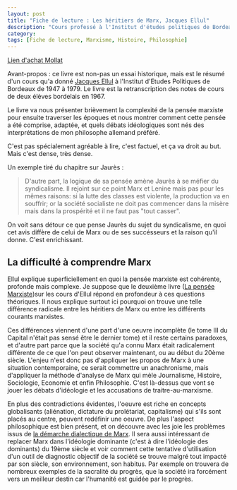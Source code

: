```yaml
---
layout: post
title: "Fiche de lecture : Les héritiers de Marx, Jacques Ellul"
description: "Cours professé à l'Institut d'études politiques de Bordeaux"
category: 
tags: [Fiche de lecture, Marxisme, Histoire, Philosophie]
---
```


[Lien d'achat Mollat](https://www.mollat.com/livres/2387320/jacques-ellul-les-successeurs-de-marx-cours-professe-a-l-institut-d-etudes-politiques-de-bordeaux)


Avant-propos : 
ce livre est non-pas un essai historique, mais est le résumé d'un cours qu'a donné [Jacques Ellul](https://fr.wikipedia.org/wiki/Jacques_Ellul) à l'Institut d'Etudes Politiques
de Bordeaux de 1947 à 1979. Le livre est la retranscription des notes de cours de deux élèves bordelais en 1967.

Le livre va nous présenter brièvement la complexité de la pensée marxiste pour ensuite traverser les époques et nous montrer comment 
cette pensée a été comprise, adaptée, et quels débats idéologiques sont nés des interprétations de mon philosophe allemand préféré.

C'est pas spécialement agréable à lire, c'est factuel, et ça va droit au but. Mais c'est dense, très dense.      

Un exemple tiré du chapitre sur Jaurès : 
>D'autre part, la logique de sa pensée amène Jaurès à se méfier du syndicalisme. Il rejoint sur ce point Marx et Lenine mais pas
pour les mêmes raisons: si la lutte des classes est violente, la production va en souffrir; or la société socialiste ne doit pas commencer dans la misère mais dans 
la prospérité et il ne faut pas "tout casser".  

On voit sans détour ce que pense Jaurès du sujet du syndicalisme, en quoi cet avis diffère de celui de Marx ou de ses succésseurs et la 
raison qu'il donne. 
C'est enrichissant.

## La difficulté à comprendre Marx 

Ellul explique superficiellement en quoi la pensée marxiste est cohérente, profonde mais complexe. Je suppose que le deuxième livre ([La pensée Marxiste](https://www.mollat.com/livres/2303994/jacques-ellul-la-pensee-marxiste-cours-professe-a-l-institut-d-etudes-politiques-de-bordeaux-de-1947-a-1979))sur les cours d'Ellul répond en profondeur à ces questions théoriques.
Il nous explique surtout ici pourquoi
on trouve une telle différence radicale entre les héritiers de Marx ou entre les différents courants marxistes. 

Ces différences viennent d'une part d'une oeuvre incomplète (le tome III du Capital n'était pas sensé être le dernier tome) et il 
reste certains paradoxes, et d'autre part parce
que la société qu'a connu Marx était radicalement différente de ce que l'on peut observer maintenant, ou au début du 20ème siècle. L'enjeu n'est
donc pas d'appliquer les propos de Marx à une situation contemporaine, ce serait commettre un anachronisme, mais d'appliquer la méthode
d'analyse de Marx qui mèle Journalisme, Histoire, Sociologie, Economie et enfin Philosophie. C'est là-dessus que vont se jouer
les débats d'idéologie et les accusations de traitre-au-marxisme. 

En plus des contradictions évidentes, l'oeuvre est riche en concepts globalisants (aliénation, dictature du prolétariat, capitalisme) qui s'ils sont 
placés au centre, peuvent redéfinir une oeuvre. De plus l'aspect philosophique est bien présent, et on découvre avec les joie les problèmes issus de [la démarche dialectique de Marx](https://fr.wikipedia.org/wiki/Mat%C3%A9rialisme_dialectique).
Il sera aussi intéressant de replacer Marx dans l'idéologie dominante (c'est à dire l'idéologie des dominants) du 19ème siècle et voir comment cette 
tentative d'utilisation d'un outil de diagnostic objectif de la société se trouve malgré tout impacté par son siècle, son environnement, son habitus. Par 
exemple on trouvera de nombreux exemples de la sacralité du progrès, que la société ira forcément vers un meilleur destin car l'humanité est guidée par le progrès.








